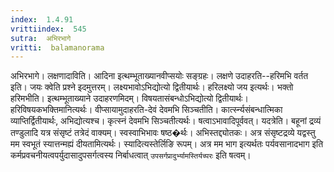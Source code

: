 ```yaml
---
index:  1.4.91
vrittiindex:  545
sutra:  अभिरभागे
vritti:  balamanorama 
---
```


अभिरभागे। लक्षणादाविति। आदिना इत्थम्भूताख्यानवीप्सयोः सङ्ग्रहः। लक्षणे उदाहरति--हरिमभि वर्तत इति। जयः क्वेति प्रश्ने इदमुत्तरम्। लक्ष्यभावोऽभिद्योत्यो द्वितीयार्थः। हरिलक्ष्यो जय इत्यर्थः। भक्तो हरिमभीति। इत्थम्भूताख्याने उदाहरणमिदम्। विषयतासंबन्धोऽभिद्योत्यो द्वितीयार्थः। हरिविषयकभक्तिमानित्यर्थः। वीप्सायामुदाहरति-देवं देवमभि सिञ्चतीति। कार्त्स्न्यसंबन्धात्मिका व्याप्तिर्द्वितीयार्थः, अभिद्योत्यश्च। कृत्स्नं देवमभि सिञ्चतीत्यर्थः। षत्वाऽभावादिपूर्ववत्। यदत्रेति। बहूनां द्रव्यं तण्डुलादि यत्र संसृष्टं तत्रेदं वाक्यम्। स्वस्वाभिभावः षष्ठ�र्थः। अभिस्तद्द्योतकः। अत्र संसृष्टद्रव्ये यद्वस्तु मम स्वभूतं स्यात्तन्मह्यं दीयतामित्यर्थः। स्यादित्यस्तेर्लिङि रूपम्। अत्र मम भाग इत्यर्थतः पर्यवसानादभाग इति कर्मप्रवचनीयत्वपर्युदासादुपसर्गत्वस्य निर्बाधत्वात् `उपसर्गप्रादुर्भ्यामस्तिर्यच्परः` इति षत्वम्। 

